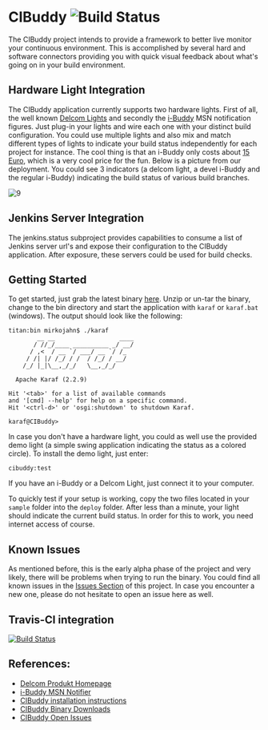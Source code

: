 # CIBuddy ![Build Status](https://secure.travis-ci.org/cibuddy/cibuddy.png)

The CIBuddy project intends to provide a framework to better live monitor your
continuous environment. This is accomplished by several hard and software connectors providing you with quick visual feedback about what's going on in your build environment.

## Hardware Light Integration

The CIBuddy application currently supports two hardware lights. First of all, the well known [Delcom Lights][1] and secondly the [i-Buddy][2] MSN notification figures. Just plug-in your lights and wire each one with your distinct build configuration. You could use multiple lights and also mix and match different types of lights to indicate your build status independently for each project for instance. The cool thing is that an i-Buddy only costs about [15 Euro][8], which is a very cool price for the fun. Below is a picture from our deployment. You could see 3 indicators (a delcom light, a devel i-Buddy and the regular i-Buddy) indicating the build status of various build branches.

![9] 

## Jenkins Server Integration

The jenkins.status subproject provides capabilities to consume a list of Jenkins
server url's and expose their configuration to the CIBuddy application. After exposure, these servers could be used for build checks.

## Getting Started

To get started, just grab the latest binary [here][6]. Unzip or un-tar the binary, change to the bin directory and start the application with `karaf` or `karaf.bat` (windows). The output should look like the following:

```
titan:bin mirkojahn$ ./karaf
        __ __                  ____      
       / //_/____ __________ _/ __/      
      / ,<  / __ `/ ___/ __ `/ /_        
     / /| |/ /_/ / /  / /_/ / __/        
    /_/ |_|\__,_/_/   \__,_/_/         

  Apache Karaf (2.2.9)

Hit '<tab>' for a list of available commands
and '[cmd] --help' for help on a specific command.
Hit '<ctrl-d>' or 'osgi:shutdown' to shutdown Karaf.

karaf@CIBuddy>
```
In case you don't have a hardware light, you could as well use the provided demo light (a simple swing application indicating the status as a colored circle). To install the demo light, just enter:
```
cibuddy:test
```
If you have an i-Buddy or a Delcom Light, just connect it to your computer.

To quickly test if your setup is working, copy the two files located in your `sample` folder into the `deploy` folder. After less than a minute, your light should indicate the current build status. In order for this to work, you need internet access of course. 

## Known Issues

As mentioned before, this is the early alpha phase of the project and very likely, there will be problems when trying to run the binary. You could find all known issues in the [Issues Section][6] of this project. In case you encounter a new one, please do not hesitate to open an issue here as well.

## Travis-CI integration
[![Build Status](https://secure.travis-ci.org/cibuddy/cibuddy.png)](http://travis-ci.org/cibuddy/cibuddy)


## References:

* [Delcom Produkt Homepage][1]
* [i-Buddy MSN Notifier][2]
* [CIBuddy installation instructions][5]
* [CIBuddy Binary Downloads][6]
* [CIBuddy Open Issues][7]

[1]: http://www.delcomproducts.com/products_usblmp.asp "Delcom Produkt Homepage"
[2]: http://www.i-buddy.com/ "i-Buddy MSN Notifier"
[3]: https://github.com/glueckkanja/LyncFellow/blob/gh-pages/img/ibuddy-fly.gif?raw=true 
    "Image provided by the https://github.com/glueckkanja/LyncFellow project, also doing cool stuff with the i-buddy"
[4]: https://github.com/glueckkanja/LyncFellow/blob/gh-pages/img/ibuddy-package.jpg?raw=true 
    "Image provided by the https://github.com/glueckkanja/LyncFellow project, also doing cool stuff with the i-buddy"
[5]: https://github.com/cibuddy/cibuddy/tree/master/distributions/karaf.assembly "CIBuddy installation instructions"
[6]: https://github.com/cibuddy/cibuddy/downloads "CIBuddy Binary Downloads"
[7]: https://github.com/cibuddy/cibuddy/issues "CIBuddy Open Issues"
[8]: http://www.idealo.de/preisvergleich/OffersOfProduct/1608018_-usb-messenger-i-buddy.html "Idealo Preisvergleich - i-buddy"
[9]: http://cibuddy.com/cibuddy/pics/cibuddy_groupOfIndicators_small.jpg "CIBuddies in Action - all good :-)"